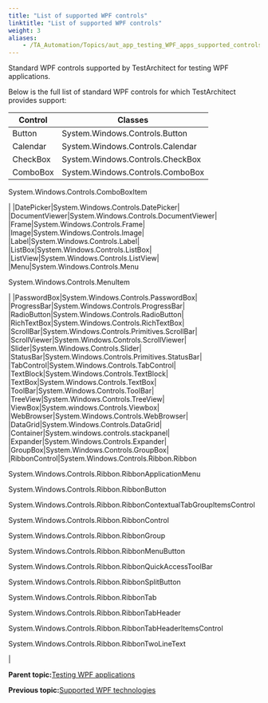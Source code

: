 ```yaml
--- 
title: "List of supported WPF controls"
linktitle: "List of supported WPF controls"
weight: 3
aliases: 
    - /TA_Automation/Topics/aut_app_testing_WPF_apps_supported_controls.html
---
```


Standard WPF controls supported by TestArchitect for testing WPF applications.

Below is the full list of standard WPF controls for which TestArchitect provides support:

|Control|Classes|
|-------|-------|
|Button|System.Windows.Controls.Button|
|Calendar|System.Windows.Controls.Calendar|
|CheckBox|System.Windows.Controls.CheckBox|
|ComboBox|System.Windows.Controls.ComboBox

 System.Windows.Controls.ComboBoxItem

|
|DatePicker|System.Windows.Controls.DatePicker|
|DocumentViewer|System.Windows.Controls.DocumentViewer|
|Frame|System.Windows.Controls.Frame|
|Image|System.Windows.Controls.Image|
|Label|System.Windows.Controls.Label|
|ListBox|System.Windows.Controls.ListBox|
|ListView|System.Windows.Controls.ListView|
|Menu|System.Windows.Controls.Menu

 System.Windows.Controls.MenuItem

|
|PasswordBox|System.Windows.Controls.PasswordBox|
|ProgressBar|System.Windows.Controls.ProgressBar|
|RadioButton|System.Windows.Controls.RadioButton|
|RichTextBox|System.Windows.Controls.RichTextBox|
|ScrollBar|System.Windows.Controls.Primitives.ScrollBar|
|ScrollViewer|System.Windows.Controls.ScrollViewer|
|Slider|System.Windows.Controls.Slider|
|StatusBar|System.Windows.Controls.Primitives.StatusBar|
|TabControl|System.Windows.Controls.TabControl|
|TextBlock|System.Windows.Controls.TextBlock|
|TextBox|System.Windows.Controls.TextBox|
|ToolBar|System.Windows.Controls.ToolBar|
|TreeView|System.Windows.Controls.TreeView|
|ViewBox|System.windows.Controls.Viewbox|
|WebBrowser|System.Windows.Controls.WebBrowser|
|DataGrid|System.Windows.Controls.DataGrid|
|Container|System.windows.controls.stackpanel|
|Expander|System.Windows.Controls.Expander|
|GroupBox|System.Windows.Controls.GroupBox|
|RibbonControl|System.Windows.Controls.Ribbon.Ribbon

 System.Windows.Controls.Ribbon.RibbonApplicationMenu

 System.Windows.Controls.Ribbon.RibbonButton

 System.Windows.Controls.Ribbon.RibbonContextualTabGroupItemsControl

 System.Windows.Controls.Ribbon.RibbonControl

 System.Windows.Controls.Ribbon.RibbonGroup

 System.Windows.Controls.Ribbon.RibbonMenuButton

 System.Windows.Controls.Ribbon.RibbonQuickAccessToolBar

 System.Windows.Controls.Ribbon.RibbonSplitButton

 System.Windows.Controls.Ribbon.RibbonTab

 System.Windows.Controls.Ribbon.RibbonTabHeader

 System.Windows.Controls.Ribbon.RibbonTabHeaderItemsControl

 System.Windows.Controls.Ribbon.RibbonTwoLineText

|

**Parent topic:**[Testing WPF applications](/TA_Automation/Topics/aut_app_testing_WPF_apps.html)

**Previous topic:**[Supported WPF technologies](/TA_Automation/Topics/aut_app_testing_WPF_apps_supported_technology.html)

